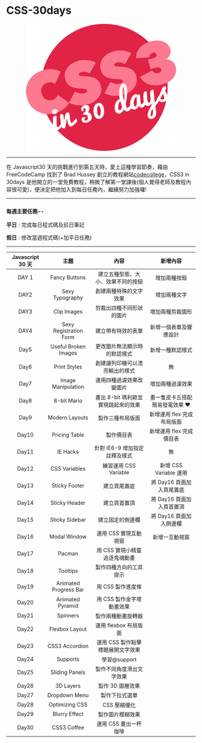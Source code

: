 # CSS-30days

<div align=center><img src="CSS30_Logo.png" width="400px"></div>

---

在 Javascript30 天的挑戰進行到第五天時，愛上這種學習節奏，藉由 FreeCodeCamp 找到了 Brad Hussey 創立的教程網站[codecollege](https://codecollege.ca/)，CSS3 in 30days 是他開立的一堂免費教程，稍微了解第一堂課後(個人覺得老師及教程內容很可愛)，便決定把他加入到每日任務內，繼續努力加強囉!

---

### `每週主要任務--`

**平日** : 完成每日程式碼及前日筆記

**假日** : 修改當週程式碼(+加平日任務)

---

| Javascript 30 天 |          主題          |                內容                 |            新增內容            |
| :--------------: | :--------------------: | :---------------------------------: | :----------------------------: |
|      DAY 1       |     Fancy Buttons      | 建立五種型態、大小、效果不同的按鈕  |          增加兩種按鈕          |
|       DAY2       |    Sexy Typography     |       創建兩種特殊的文字效果        |          增加兩種文字          |
|       DAY3       |      Clip Images       |      剪裁出四種不同形狀的圖片       |        增加兩種剪裁圖形        |
|       DAY4       | Sexy Registration Form |         建立帶有特效的表單          |     新增一個表單及響應設計     |
|       Day5       |  Useful Broken Images  |    更改圖片無法顯示時的默認樣式     |        新增一種默認樣式        |
|       Day6       |      Print Styles      |   創建讓列印機可以漂亮輸出的樣式    |               無               |
|       Day7       |   Image Manipulation   |      運用四種過濾效果改變圖片       |        增加兩種過濾效果        |
|       Day8       |      8-bit Mario       | 畫出 8-bit 瑪利歐並實現跳起來的效果 | 畫一隻皮卡丘搭配簡易發電效果 ❤ |
|       Day9       |     Modern Layouts     |          製作三種布局版面           |   新增運用 flex 完成布局版面   |
|      Day10       |     Pricing Table      |             製作價目表              |    新增運用 flex 完成價目表    |
|      Day11       |        IE Hacks        |    針對 IE6-9 增加指定註釋及樣式    |               無               |
|      Day12       |     CSS Variables      |        練習運用 CSS Variable        |     新增 CSS Variable 運用     |
|      Day13       |     Sticky Footer      |            建立頁尾置底             |   將 Day16 頁面加入頁尾置底    |
|      Day14       |     Sticky Header      |            建立頁首置頂             |   將 Day16 頁面加入頁首置頂    |
|      Day15       |     Sticky Sidebar     |          建立固定的側邊欄           |    將 Day16 頁面加入側邊欄     |
|      Day16       |      Modal Window      |        運用 CSS 實現互動視窗        |         新增一互動視窗         |
|      Day17       |         Pacman         |    用 CSS 實現小精靈追逐鬼魂動畫    |                                |
|      Day18       |        Tooltips        |       製作四種方向的工具提示        |                                |
|      Day19       | Animated Progress Bar  |          用 CSS 製作進度條          |                                |
|      Day20       |    Animated Pyramid    |      用 CSS 製作金字塔動畫效果      |                                |
|      Day21       |        Spinners        |         製作兩種動畫旋轉器          |                                |
|      Day22       |     Flexbox Layout     |        運用 flexbox 布局版面        |                                |
|      Day23       |     CSS3 Accordion     |  運用 CSS 製作點擊標題展開文字效果  |                                |
|      Day24       |        Supports        |            學習@support             |                                |
|      Day25       |     Sliding Panels     |      製作不同角度滑出文字效果       |                                |
|      Day26       |       3D Layers        |          製作 3D 圖層效果           |                                |
|      Day27       |     Dropdown Menu      |           製作下拉式選單            |                                |
|      Day28       |     Optimizing CSS     |            CSS 壓縮優化             |                                |
|      Day29       |     Blurry Effect      |          製作圖片模糊效果           |                                |
|      Day30       |      CSS3 Coffee       |        運用 CSS 畫出一杯咖啡        |                                |
